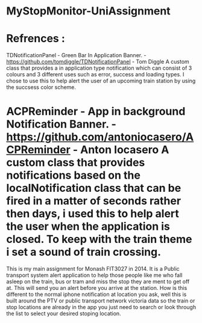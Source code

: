 MyStopMonitor-UniAssignment
====================

Refrences :
===========

TDNotificationPanel - Green Bar In Application Banner.
    - https://github.com/tomdiggle/TDNotificationPanel 
    - Tom Diggle
    A custom class that provides a in application type notification which can consist of 3 colours and 3 different uses such as error, success and loading types.  I chose to use this to help alert the user of an upcoming train station by using the succsess color scheme.
    
ACPReminder - App in background Notification Banner.
    - https://github.com/antoniocasero/ACPReminder
    - Anton Iocasero
    A custom class that provides notifications based on the localNotification class that can be fired in a matter of seconds rather then days, i used this to help alert the user when the application is closed. To keep with the train theme i set a sound of train crossing.
===============================================================================================

This is my main assignment for Monash FIT3027 in 2014.
It is a Public transport system alert application to help those people like me who fall asleep on the train, bus or tram and miss the stop they are ment to get off at. This will send you an alert before you arrive at the station.  How is this different to the normal iphone notification at location you ask, well this is built around the PTV or public transport network victoria data so the train or stop locations are already in the app you just need to search or look through the list to select your desired stoping location.

